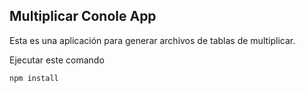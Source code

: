 ## Multiplicar Conole App

Esta es una aplicación para generar archivos de tablas de 
multiplicar.

Ejecutar este comando

```
npm install
```